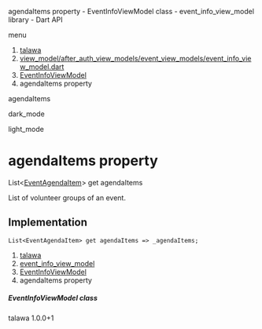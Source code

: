 




agendaItems property - EventInfoViewModel class - event\_info\_view\_model library - Dart API







menu

1. [talawa](../../index.html)
2. [view\_model/after\_auth\_view\_models/event\_view\_models/event\_info\_view\_model.dart](../../view_model_after_auth_view_models_event_view_models_event_info_view_model/view_model_after_auth_view_models_event_view_models_event_info_view_model-library.html)
3. [EventInfoViewModel](../../view_model_after_auth_view_models_event_view_models_event_info_view_model/EventInfoViewModel-class.html)
4. agendaItems property

agendaItems


dark\_mode

light\_mode




# agendaItems property


List<[EventAgendaItem](../../models_events_event_agenda_item/EventAgendaItem-class.html)>
get
agendaItems

List of volunteer groups of an event.


## Implementation

```
List<EventAgendaItem> get agendaItems => _agendaItems;
```


 


1. [talawa](../../index.html)
2. [event\_info\_view\_model](../../view_model_after_auth_view_models_event_view_models_event_info_view_model/view_model_after_auth_view_models_event_view_models_event_info_view_model-library.html)
3. [EventInfoViewModel](../../view_model_after_auth_view_models_event_view_models_event_info_view_model/EventInfoViewModel-class.html)
4. agendaItems property

##### EventInfoViewModel class





talawa
1.0.0+1






